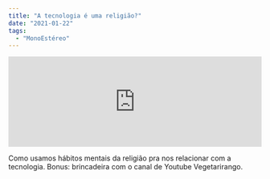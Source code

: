 ```yaml
---
title: "A tecnologia é uma religião?"
date: "2021-01-22"
tags: 
  - "MonoEstéreo"
---
```


<iframe src="https://anchor.fm/monoestereo/embed/episodes/A-tecnologia--uma-religio-ekse7v" height="180px" width="100%" frameborder="0" scrolling="no" style="width:100%; height:180px;"></iframe>

Como usamos hábitos mentais da religião pra nos relacionar com a tecnologia. Bonus: brincadeira com o canal de Youtube Vegetarirango.
